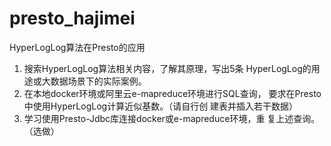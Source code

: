 # presto_hajimei
HyperLogLog算法在Presto的应用<br/>
1. 搜索HyperLogLog算法相关内容，了解其原理，写出5条
HyperLogLog的用途或大数据场景下的实际案例。<br/>
2. 在本地docker环境或阿里云e-mapreduce环境进行SQL查询，
要求在Presto中使用HyperLogLog计算近似基数。（请自行创
建表并插入若干数据）<br/>
3. 学习使用Presto-Jdbc库连接docker或e-mapreduce环境，重
复上述查询。（选做）<br/>
